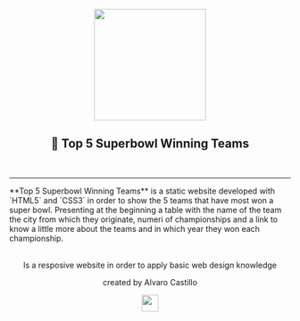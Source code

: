 <p align="center">
  <a href="https://github.com/Mrbanano"><img src="https://i.postimg.cc/ryH7BVwb/undraw-game-day-ucx9.png" height="200"></a>
</p>
</p>
<p align="center">
<h2 align="center">🏈 Top 5 Superbowl Winning Teams</h3>
<br>
</p>

<hr>
 **Top 5 Superbowl Winning Teams** is a static website developed with `HTML5` and `CSS3` in order to show the 5 teams that have most won a super bowl.
  Presenting at the beginning a table with the name of the team the city from which they originate, numeri of championships and a link to know a little more about the teams and in which year they won each championship.

<p align="center">
<br>
 Is a resposive website in order to apply basic web design knowledge
 <br>
 <p align="center">created by Alvaro Castillo</p>
 </p>



<p align="center">
  <a href="https://github.com/Mrbanano"><img src="https://i.postimg.cc/fT7JqqM3/blanco2.png" height="30"></a>
</p>
